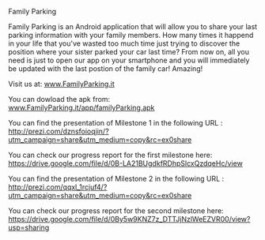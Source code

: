 Family Parking

Family Parking is an Android application that will allow you to share your last parking information with your family members.
How many times it happend in your life that you've wasted too much time just trying to discover the position where your sister parked your car last time? 
From now on, all you need is just to open our app on your smartphone and you will immediately be updated with the last postion of the family car! Amazing!

Visit us at:
www.FamilyParking.it

You can dowload the apk from:
www.FamilyParking.it/app/familyParking.apk

You can find the presentation of Milestone 1 in the following URL : 
http://prezi.com/dznsfoioqjin/?utm_campaign=share&utm_medium=copy&rc=ex0share

You can check  our progress report for the first milestone here:
https://drive.google.com/file/d/0B-LA21BUgdkfRDhpSlcxQzdqeHc/view

You can find the presentation of Milestone 2 in the following URL : 
http://prezi.com/qqxl_1rcjuf4/?utm_campaign=share&utm_medium=copy&rc=ex0share

You can check  our progress report for the second  milestone here:
https://drive.google.com/file/d/0By5w9KNZ7z_DTTJjNzlWeEZVR00/view?usp=sharing
